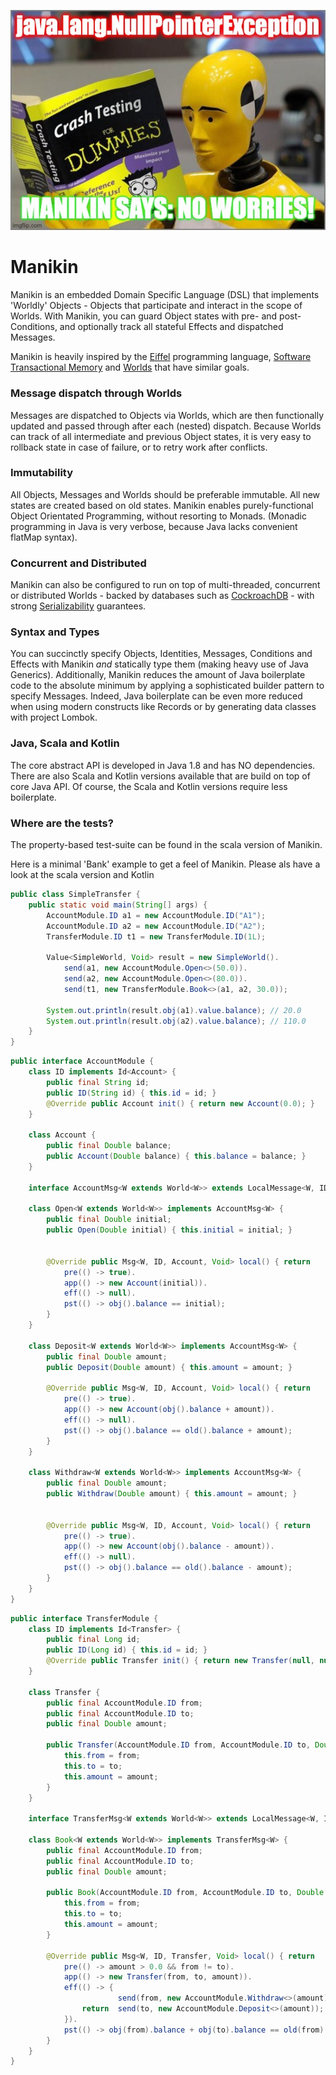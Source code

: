 ![Manikin](docs/manikin.jpg)
# Manikin
Manikin is an embedded Domain Specific Language (DSL) that implements 'Worldly' Objects - Objects that participate and interact in the scope of Worlds.
With Manikin, you can guard Object states with pre- and post- Conditions, and optionally track all stateful Effects and dispatched Messages.

Manikin is heavily inspired by the [Eiffel](https://www.eiffel.com) programming language, [Software Transactional Memory](https://en.wikipedia.org/wiki/Software_transactional_memory) and [Worlds](http://www.vpri.org/pdf/tr2011001_final_worlds.pdf) that have similar goals.

### Message dispatch through Worlds
Messages are dispatched to Objects via Worlds, which are then functionally updated and passed through after each (nested) dispatch.
Because Worlds can track of all intermediate and previous Object states, it is very easy to rollback state in case of failure, or to retry work after conflicts. 

### Immutability
All Objects, Messages and Worlds should be preferable immutable. All new states are created based on old states. 
Manikin enables purely-functional Object Orientated Programming, without resorting to Monads.
(Monadic programming in Java is very verbose, because Java lacks convenient flatMap syntax).

### Concurrent and Distributed
Manikin can also be configured to run on top of multi-threaded, concurrent or distributed Worlds - backed by databases such as [CockroachDB](https://www.cockroachlabs.com) - with strong [Serializability](https://en.wikipedia.org/wiki/Serializability) guarantees.  
                                                           
### Syntax and Types
You can succinctly specify Objects, Identities, Messages, Conditions and Effects with Manikin *and* statically type them (making heavy use of Java Generics).
Additionally, Manikin reduces the amount of Java boilerplate code to the absolute minimum by applying a sophisticated builder pattern to specify Messages.
Indeed, Java boilerplate can be even more reduced when using modern constructs like Records or by generating data classes with project Lombok.
                                                             
### Java, Scala and Kotlin
The core abstract API is developed in Java 1.8 and has NO dependencies. There are also Scala and Kotlin versions available that are build on top of core Java API.
Of course, the Scala and Kotlin versions require less boilerplate.
  
### Where are the tests? 
The property-based test-suite can be found in the scala version of Manikin.

Here is a minimal 'Bank' example to get a feel of Manikin. 
Please als have a look at the scala version and Kotlin 
```java
public class SimpleTransfer {
    public static void main(String[] args) {
        AccountModule.ID a1 = new AccountModule.ID("A1");
        AccountModule.ID a2 = new AccountModule.ID("A2");
        TransferModule.ID t1 = new TransferModule.ID(1L);
        
        Value<SimpleWorld, Void> result = new SimpleWorld().
            send(a1, new AccountModule.Open<>(50.0)).
            send(a2, new AccountModule.Open<>(80.0)).
            send(t1, new TransferModule.Book<>(a1, a2, 30.0));
        
        System.out.println(result.obj(a1).value.balance); // 20.0
        System.out.println(result.obj(a2).value.balance); // 110.0
    }
}
```

```java
public interface AccountModule {
    class ID implements Id<Account> {
        public final String id;
        public ID(String id) { this.id = id; }
        @Override public Account init() { return new Account(0.0); }
    }
    
    class Account {
        public final Double balance;
        public Account(Double balance) { this.balance = balance; }
    }
    
    interface AccountMsg<W extends World<W>> extends LocalMessage<W, ID, Account, Void> { }
    
    class Open<W extends World<W>> implements AccountMsg<W> {
        public final Double initial;
        public Open(Double initial) { this.initial = initial; }
    
    
        @Override public Msg<W, ID, Account, Void> local() { return
            pre(() -> true).
            app(() -> new Account(initial)).
            eff(() -> null).
            pst(() -> obj().balance == initial);
        }
    }
    
    class Deposit<W extends World<W>> implements AccountMsg<W> {
        public final Double amount;
        public Deposit(Double amount) { this.amount = amount; }
        
        @Override public Msg<W, ID, Account, Void> local() { return
            pre(() -> true).
            app(() -> new Account(obj().balance + amount)).
            eff(() -> null).
            pst(() -> obj().balance == old().balance + amount);
        }
    }
    
    class Withdraw<W extends World<W>> implements AccountMsg<W> {
        public final Double amount;
        public Withdraw(Double amount) { this.amount = amount; }
    
    
        @Override public Msg<W, ID, Account, Void> local() { return
            pre(() -> true).
            app(() -> new Account(obj().balance - amount)).
            eff(() -> null).
            pst(() -> obj().balance == old().balance - amount);
        }
    }
}
```

```java
public interface TransferModule {
    class ID implements Id<Transfer> {
        public final Long id;
        public ID(Long id) { this.id = id; }
        @Override public Transfer init() { return new Transfer(null, null, 0.0); }
    }
    
    class Transfer {
        public final AccountModule.ID from;
        public final AccountModule.ID to;
        public final Double amount;
        
        public Transfer(AccountModule.ID from, AccountModule.ID to, Double amount) {
            this.from = from;
            this.to = to;
            this.amount = amount;
        }
    }
    
    interface TransferMsg<W extends World<W>> extends LocalMessage<W, ID, Transfer, Void> { }
    
    class Book<W extends World<W>> implements TransferMsg<W> {
        public final AccountModule.ID from;
        public final AccountModule.ID to;
        public final Double amount;
        
        public Book(AccountModule.ID from, AccountModule.ID to, Double amount) {
            this.from = from;
            this.to = to;
            this.amount = amount;
        }
        
        @Override public Msg<W, ID, Transfer, Void> local() { return
            pre(() -> amount > 0.0 && from != to).
            app(() -> new Transfer(from, to, amount)).
            eff(() -> {
                        send(from, new AccountModule.Withdraw<>(amount));
                return  send(to, new AccountModule.Deposit<>(amount));
            }).
            pst(() -> obj(from).balance + obj(to).balance == old(from).balance + old(to).balance);
        }
    }
}
```
